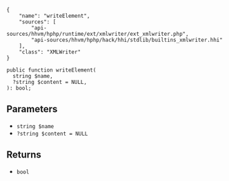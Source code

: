 ``` yamlmeta
{
    "name": "writeElement",
    "sources": [
        "api-sources/hhvm/hphp/runtime/ext/xmlwriter/ext_xmlwriter.php",
        "api-sources/hhvm/hphp/hack/hhi/stdlib/builtins_xmlwriter.hhi"
    ],
    "class": "XMLWriter"
}
```




``` Hack
public function writeElement(
  string $name,
  ?string $content = NULL,
): bool;
```




## Parameters




+ ` string $name `
+ ` ?string $content = NULL `




## Returns




* ` bool `
<!-- HHAPIDOC -->
